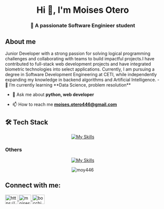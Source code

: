 <h1 align="center">Hi 👋, I'm Moises Otero</h1>
<h3 align="center">🚀 A passionate Software Enginieer student</h3>

<h2> About me </h2>
Junior Developer with a strong passion for solving logical programming challenges and collaborating with teams to build impactful projects.I have contributed to full-stack web development projects and have integrated biometric technologies into select applications. Currently, I am pursuing a degree in Software Development Engineering at CETI, while independently expanding my knowledge in backend algorithms and Artificial Intelligence.
- 🌱 I’m currently learning **Data Science, problem resolution**

- 💬 Ask me about **python, web developer**

- 📫 How to reach me **moises.otero446@gmail.com**

<h2>🛠  Tech Stack </h2>
<p align="center">
  <a href="https://skillicons.dev">
    <img src="https://skillicons.dev/icons?i=js,html,css,python,laravel,cs,java,laravel,kotlin,php" alt="My Skills"/>
  </a>
</p>

<h3> Others</h3>
<p align="center">
  <a href="https://skillicons.dev">
    <img src="https://skillicons.dev/icons?i=mysql,linux,git,gitlab,github,notion,firebase,figma" alt="My Skills"/>
  </a>
</p>

<p align="center">
  <img align="center" src="https://github-readme-stats.vercel.app/api/top-langs?username=moy446&show_icons=true&locale=en&layout=compact" alt="moy446" />
</p>

<h2 align="left">Connect with me:</h2>
<p align="left">
  <a href="https://linkedin.com/in/https://www.linkedin.com/in/moises-otero-4b757834a" target="blank">
    <img align="center" src="https://raw.githubusercontent.com/rahuldkjain/github-profile-readme-generator/master/src/images/icons/Social/linked-in-alt.svg" alt="https://www.linkedin.com/in/moises-otero-4b757834a" height="30" width="40" />
  </a>
  <a href="https://www.hackerrank.com/moises_otero446" target="blank">
    <img align="center" src="https://raw.githubusercontent.com/rahuldkjain/github-profile-readme-generator/master/src/images/icons/Social/hackerrank.svg" alt="moises_otero446" height="30" width="40" />
  </a>
  <a href="https://www.leetcode.com/bocchi446" target="blank">
    <img align="center" src="https://raw.githubusercontent.com/rahuldkjain/github-profile-readme-generator/master/src/images/icons/Social/leet-code.svg" alt="bocchi446" height="30" width="40" />
  </a>
</p>
